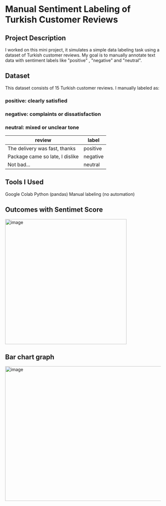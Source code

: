 # Manual Sentiment Labeling of Turkish Customer Reviews

## Project Description

I worked on this mini project, it simulates a simple data labeling task using a dataset of Turkish customer reviews.
My goal is to manually annotate text data with sentiment labels like "positive" , "negative" and "neutral". 

## Dataset

This dataset consists of 15 Turkish customer reviews. I manually labeled as:

### positive: clearly satisfied
### negative: complaints or dissatisfaction
### neutral: mixed or unclear tone

| review                              | label    |
| ----------------------------------- | -------- |
| The delivery was fast, thanks       | positive |
| Package came so late, I dislike     | negative |
| Not bad...                          | neutral  |

## Tools I Used

Google Colab
Python (pandas)
Manual labeling (no automation)

## Outcomes with Sentimet Score

<img width="393" height="404" alt="image" src="https://github.com/user-attachments/assets/7f9d2d0c-6fe2-40a1-8022-fb6627e12cc1" />

## Bar chart graph

<img width="537" height="435" alt="image" src="https://github.com/user-attachments/assets/93e0ceba-888d-49fc-a916-008cce41f1ba" />



